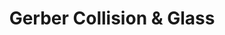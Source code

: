 ---
title: "Gerber Collision & Glass"
url: /lampasas/gerber-collision-und-glass/
shop: Autowerkstatt
---